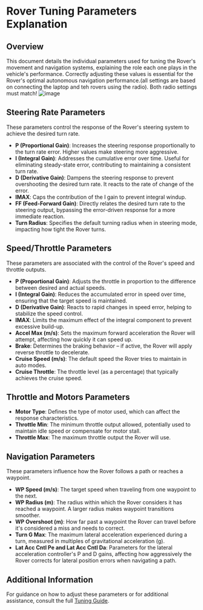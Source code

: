 # Rover Tuning Parameters Explanation

## Overview
This document details the individual parameters used for tuning the Rover's movement and navigation systems, explaining the role each one plays in the vehicle's performance. Correctly adjusting these values is essential for the Rover's optimal autonomous navigation performance.(all settings are based on connecting the laptop and teh rovers using the radio). Both radio settings must match! 
![image](https://github.com/ObinnaNdbs/Mars-Rover/assets/159606096/8b24dac1-ad6c-4b95-be76-78415a7c234f)

## Steering Rate Parameters
These parameters control the response of the Rover's steering system to achieve the desired turn rate.

- **P (Proportional Gain)**: Increases the steering response proportionally to the turn rate error. Higher values make steering more aggressive.
- **I (Integral Gain)**: Addresses the cumulative error over time. Useful for eliminating steady-state error, contributing to maintaining a consistent turn rate.
- **D (Derivative Gain)**: Dampens the steering response to prevent overshooting the desired turn rate. It reacts to the rate of change of the error.
- **IMAX**: Caps the contribution of the I gain to prevent integral windup.
- **FF (Feed-Forward Gain)**: Directly relates the desired turn rate to the steering output, bypassing the error-driven response for a more immediate reaction.
- **Turn Radius**: Specifies the default turning radius when in steering mode, impacting how tight the Rover turns.

## Speed/Throttle Parameters
These parameters are associated with the control of the Rover's speed and throttle outputs.

- **P (Proportional Gain)**: Adjusts the throttle in proportion to the difference between desired and actual speeds.
- **I (Integral Gain)**: Reduces the accumulated error in speed over time, ensuring that the target speed is maintained.
- **D (Derivative Gain)**: Reacts to rapid changes in speed error, helping to stabilize the speed control.
- **IMAX**: Limits the maximum effect of the integral component to prevent excessive build-up.
- **Accel Max (m/s)**: Sets the maximum forward acceleration the Rover will attempt, affecting how quickly it can speed up.
- **Brake**: Determines the braking behavior – if active, the Rover will apply reverse throttle to decelerate.
- **Cruise Speed (m/s)**: The default speed the Rover tries to maintain in auto modes.
- **Cruise Throttle**: The throttle level (as a percentage) that typically achieves the cruise speed.

## Throttle and Motors Parameters
- **Motor Type**: Defines the type of motor used, which can affect the response characteristics.
- **Throttle Min**: The minimum throttle output allowed, potentially used to maintain idle speed or compensate for motor stall.
- **Throttle Max**: The maximum throttle output the Rover will use.

## Navigation Parameters
These parameters influence how the Rover follows a path or reaches a waypoint.

- **WP Speed (m/s)**: The target speed when traveling from one waypoint to the next.
- **WP Radius (m)**: The radius within which the Rover considers it has reached a waypoint. A larger radius makes waypoint transitions smoother.
- **WP Overshoot (m)**: How far past a waypoint the Rover can travel before it's considered a miss and needs to correct.
- **Turn G Max**: The maximum lateral acceleration experienced during a turn, measured in multiples of gravitational acceleration (g).
- **Lat Acc Cntl Pe and Lat Acc Cntl Da**: Parameters for the lateral acceleration controller's P and D gains, affecting how aggressively the Rover corrects for lateral position errors when navigating a path.

## Additional Information
For guidance on how to adjust these parameters or for additional assistance, consult the full [Tuning Guide](https://ardupilot.org/rover/docs/rover-tuning-throttle-and-speed.html).
